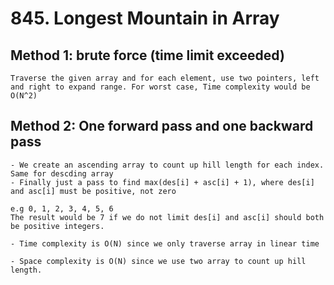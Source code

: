 # 845. Longest Mountain in Array
## Method 1: brute force (time limit exceeded)

    Traverse the given array and for each element, use two pointers, left and right to expand range. For worst case, Time complexity would be O(N^2)

## Method 2: One forward pass and one backward pass
    - We create an ascending array to count up hill length for each index. Same for descding array
    - Finally just a pass to find max(des[i] + asc[i] + 1), where des[i] and asc[i] must be positive, not zero

    e.g 0, 1, 2, 3, 4, 5, 6
    The result would be 7 if we do not limit des[i] and asc[i] should both be positive integers. 

    - Time complexity is O(N) since we only traverse array in linear time

    - Space complexity is O(N) since we use two array to count up hill length. 